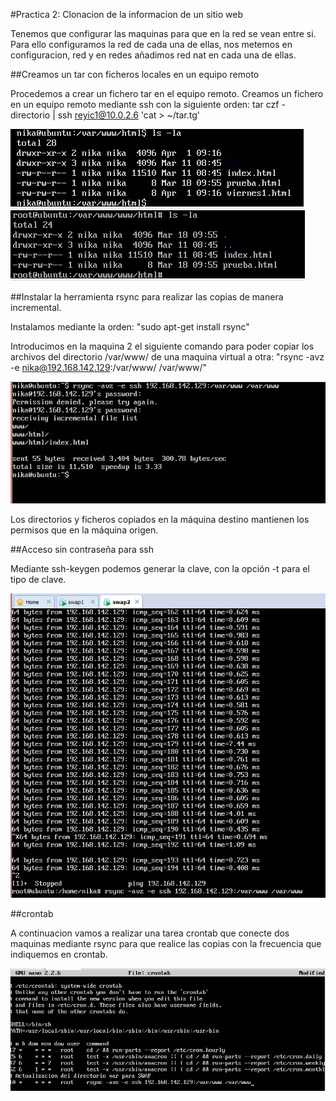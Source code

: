 #Practica 2:  Clonacion de la informacion de un sitio web

Tenemos que configurar las maquinas para que en la red se vean entre si.
Para ello configuramos la red de cada una de ellas, nos metemos en configuracion, red y 
en redes añadimos red nat en cada una de ellas.


##Creamos un tar con ficheros locales en un equipo remoto

Procedemos a crear un fichero tar en el equipo remoto.
Creamos un fichero en un equipo remoto mediante ssh con la siguiente orden:
tar czf - directorio | ssh reyic1@10.0.2.6 'cat > ~/tar.tg'

![imagen](https://github.com/NiKaJim/SWAP/blob/master/imagenes/Capturas%20P2/m1%20www%20inicial.PNG)
![imagen](https://github.com/NiKaJim/SWAP/blob/master/imagenes/Capturas%20P2/m2%20www%20inicial.PNG)

##Instalar la herramienta rsync para realizar las copias de manera incremental.

Instalamos mediante la orden:
"sudo apt-get install rsync"

Introducimos en la maquina 2 el siguiente comando para poder copiar los archivos del directorio /var/www/ de una maquina virtual a otra:
"rsync -avz -e nika@192.168.142.129:/var/www/ /var/www/"


![imagen](https://github.com/NiKaJim/SWAP/blob/master/imagenes/Capturas%20P2/envio%20paquetes.PNG)

Los directorios y ficheros copiados en la máquina destino mantienen los permisos que en la máquina origen.

##Acceso sin contraseña para ssh

Mediante ssh-keygen podemos generar la clave, con la opción -t para el tipo de clave.

![imagen](https://github.com/NiKaJim/SWAP/blob/master/imagenes/Capturas%20P2/rsync%20maquina2.PNG)

##crontab

A continuacion vamos a realizar una tarea crontab que conecte dos maquinas mediante rsync para que realice las copias con la frecuencia
que indiquemos en crontab.

![imagen](https://github.com/NiKaJim/SWAP/blob/master/imagenes/Capturas%20P2/crontab.PNG)







